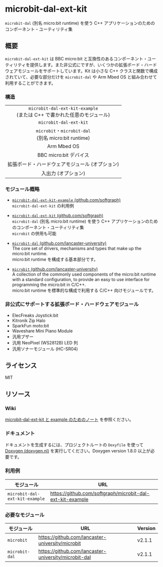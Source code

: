 # microbit-dal-ext-kit

`microbit-dal` (別名 micro:bit runtime) を使う C++ アプリケーションのためのコンポーネント・ユーティリティ集

## 概要

`microbit-dal-ext-kit` は BBC micro:bit と互換性のあるコンポーネント・ユーティリティを提供します。また非公式にですが、いくつかの拡張ボード・ハードウェアモジュールをサポートしています。Kit は小さな C++ クラスと関数で構成されていて、必要な部分だけを `microbit-dal` や Arm Mbed OS と組み合わせて利用することができます。

### 構造

<table><tr><td align="center">
	<code>microbit-dal-ext-kit-example</code> <br>
	(または C++ で書かれた任意のモジュール)
</td></tr><tr><td align="center">
	<code>microbit-dal-ext-kit</code>
</td></tr><tr><td align="center">
	<code>microbit</code>・<code>microbit-dal</code> <br>
	(別名 micro:bit runtime)
</td></tr><tr><td align="center">
	Arm Mbed OS
</td></tr><tr><td align="center">
	BBC micro:bit デバイス
</td></tr><tr><td align="center">
	拡張ボード・ハードウェアモジュール (オプション)
</td></tr><tr><td align="center">
	入出力 (オプション)
</td></tr></table>

### モジュール概略

+ [`microbit-dal-ext-kit-example` (github.com/softgraph)](https://github.com/softgraph/microbit-dal-ext-kit-example) <br>
	`microbit-dal-ext-kit` の利用例

+ [`microbit-dal-ext-kit` (github.com/softgraph)](https://github.com/softgraph/microbit-dal-ext-kit) <br>
	`microbit-dal` (別名 micro:bit runtime) を使う C++ アプリケーションのためのコンポーネント・ユーティリティ集 <br>
	`microbit` の併用も可能

+ [`microbit-dal` (github.com/lancaster-university)](https://github.com/lancaster-university/microbit-dal) <br>
	The core set of drivers, mechanisms and types that make up the micro:bit runtime. <br>
	micro:bit runtime を構成する基本部分です。

+ [`microbit` (github.com/lancaster-university)](https://github.com/lancaster-university/microbit) <br>
	A collection of the commonly used components of the micro:bit runtime with a standard configuration, to provide an easy to use interface for programming the micro:bit in C/C++. <br>
	micro:bit runtime を標準的な構成で利用する C/C++ 向けモジュールです。

### 非公式にサポートする拡張ボード・ハードウェアモジュール

+ ElecFreaks Joystick:bit
+ Kitronik Zip Halo
+ SparkFun moto:bit
+ Waveshare Mini Piano Module
+ 汎用ブザー
+ 汎用 NeoPixel (WS2812B) LED 列
+ 汎用ソナーモジュール (HC-SR04)

## ライセンス

MIT

## リソース

### Wiki

[microbit-dal-ext-kit と example のためのノート](https://github.com/softgraph/microbit-dal-ext-kit-example/wiki/Home-(ja)) を参照ください。

### ドキュメント

ドキュメントを生成するには、プロジェクトルートの `Doxyfile` を使って [Doxygen (doxygen.nl)](http://www.doxygen.nl/download.html#latestsrc) を実行してください。Doxygen version 1.8.0 以上が必要です。

### 利用例

モジュール       | URL
-------------- | ---
`microbit-dal-ext-kit-example` | https://github.com/softgraph/microbit-dal-ext-kit-example

### 必要なモジュール

モジュール       | URL | Version
-------------- | --- | -------
`microbit`     | https://github.com/lancaster-university/microbit     | v2.1.1
`microbit-dal` | https://github.com/lancaster-university/microbit-dal | v2.1.1
